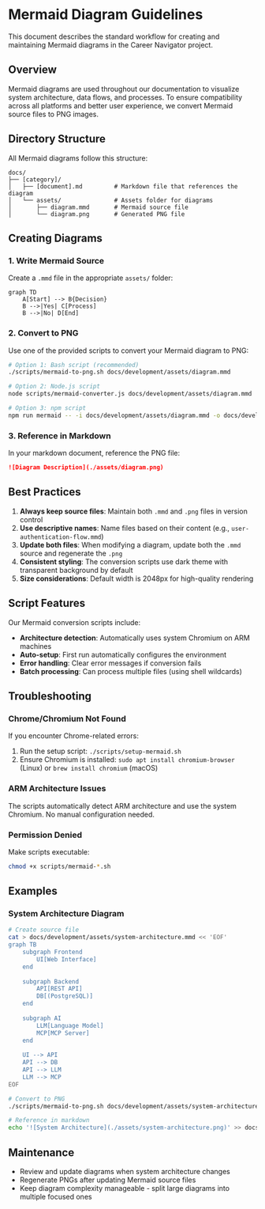 # Mermaid Diagram Guidelines

This document describes the standard workflow for creating and maintaining Mermaid diagrams in the Career Navigator project.

## Overview

Mermaid diagrams are used throughout our documentation to visualize system architecture, data flows, and processes. To ensure compatibility across all platforms and better user experience, we convert Mermaid source files to PNG images.

## Directory Structure

All Mermaid diagrams follow this structure:

```
docs/
├── [category]/
│   ├── [document].md         # Markdown file that references the diagram
│   └── assets/               # Assets folder for diagrams
│       ├── diagram.mmd       # Mermaid source file
│       └── diagram.png       # Generated PNG file
```

## Creating Diagrams

### 1. Write Mermaid Source

Create a `.mmd` file in the appropriate `assets/` folder:

```mermaid
graph TD
    A[Start] --> B{Decision}
    B -->|Yes| C[Process]
    B -->|No| D[End]
```

### 2. Convert to PNG

Use one of the provided scripts to convert your Mermaid diagram to PNG:

```bash
# Option 1: Bash script (recommended)
./scripts/mermaid-to-png.sh docs/development/assets/diagram.mmd

# Option 2: Node.js script
node scripts/mermaid-converter.js docs/development/assets/diagram.mmd

# Option 3: npm script
npm run mermaid -- -i docs/development/assets/diagram.mmd -o docs/development/assets/diagram.png
```

### 3. Reference in Markdown

In your markdown document, reference the PNG file:

```markdown
![Diagram Description](./assets/diagram.png)
```

## Best Practices

1. **Always keep source files**: Maintain both `.mmd` and `.png` files in version control
2. **Use descriptive names**: Name files based on their content (e.g., `user-authentication-flow.mmd`)
3. **Update both files**: When modifying a diagram, update both the `.mmd` source and regenerate the `.png`
4. **Consistent styling**: The conversion scripts use dark theme with transparent background by default
5. **Size considerations**: Default width is 2048px for high-quality rendering

## Script Features

Our Mermaid conversion scripts include:

- **Architecture detection**: Automatically uses system Chromium on ARM machines
- **Auto-setup**: First run automatically configures the environment
- **Error handling**: Clear error messages if conversion fails
- **Batch processing**: Can process multiple files (using shell wildcards)

## Troubleshooting

### Chrome/Chromium Not Found

If you encounter Chrome-related errors:

1. Run the setup script: `./scripts/setup-mermaid.sh`
2. Ensure Chromium is installed: `sudo apt install chromium-browser` (Linux) or `brew install chromium` (macOS)

### ARM Architecture Issues

The scripts automatically detect ARM architecture and use the system Chromium. No manual configuration needed.

### Permission Denied

Make scripts executable:
```bash
chmod +x scripts/mermaid-*.sh
```

## Examples

### System Architecture Diagram

```bash
# Create source file
cat > docs/development/assets/system-architecture.mmd << 'EOF'
graph TB
    subgraph Frontend
        UI[Web Interface]
    end
    
    subgraph Backend
        API[REST API]
        DB[(PostgreSQL)]
    end
    
    subgraph AI
        LLM[Language Model]
        MCP[MCP Server]
    end
    
    UI --> API
    API --> DB
    API --> LLM
    LLM --> MCP
EOF

# Convert to PNG
./scripts/mermaid-to-png.sh docs/development/assets/system-architecture.mmd

# Reference in markdown
echo '![System Architecture](./assets/system-architecture.png)' >> docs/development/architecture.md
```

## Maintenance

- Review and update diagrams when system architecture changes
- Regenerate PNGs after updating Mermaid source files
- Keep diagram complexity manageable - split large diagrams into multiple focused ones